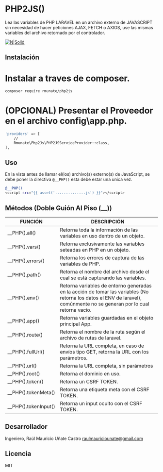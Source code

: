 # PHP2JS()
Lea las variables de PHP LARAVEL en un archivo externo de JAVASCRIPT sin necesidad de hacer peticiones AJAX, FETCH o AXIOS, use las mismas variables del archivo retornado por el controlador.

[![N|Solid](https://i.ibb.co/ZLzQTpm/Firma-Git-Hub.png)](#)

## Instalación
# Instalar a traves de composer.
```sh
composer require rmunate/php2js
```

# (OPCIONAL) Presentar el Proveedor en el archivo config\app.php. 

```sh
'providers' => [
	//
	Rmunate\Php2Js\PHP2JSServiceProvider::class,
],
```

## Uso
En la vista antes de llamar el(los) archivo(s) externo(s) de JavaScript, se debe poner la directiva `@__PHP()` esta debe estar una unica vez.
```sh
@__PHP()
<script src="{{ asset('..............js') }}"></script>
```

## Métodos (Doble Guión Al Piso (__))

| FUNCIÓN | DESCRIPCIÓN |
| ------ | ------ |
| __PHP().all() | Retorna toda la información de las variables en uso dentro de un objeto. |
| __PHP().vars() | Retorna exclusivamente las variables seteadas en PHP en un objeto. |
| __PHP().errors() | Retorna los errores de captura de las variables de PHP. |
| __PHP().path() | Retorna el nombre del archivo desde el cual se está capturando las variables. |
| __PHP().env() | Retorna variables de entorno generadas en la acción de tomar las variables (No retorna los datos el ENV de laravel), comúnmente no se generan por lo cual retorna vacío. |
| __PHP().app() | Retorna variables guardadas en el objeto principal App. |
| __PHP().route() | Retorna el nombre de la ruta según el archivo de rutas de laravel. |
| __PHP().fullUrl() | Retorna la URL completa, en caso de envíos tipo GET, retorna la URL con los parámetros. |
| __PHP().url() | Retorna la URL completa, sin parámetros |
| __PHP().root() | Retorna el dominio en uso. |
| __PHP().token() | Retorna un CSRF TOKEN. |
| __PHP().tokenMeta() | Retorna una etiqueta meta con el CSRF TOKEN. |
| __PHP().tokenInput() | Retorna un input oculto con el CSRF TOKEN. |

## Desarrollador

Ingeniero, Raúl Mauricio Uñate Castro
raulmauriciounate@gmail.com

## Licencia
MIT
